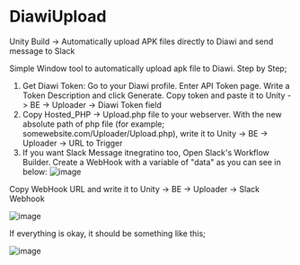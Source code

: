 # DiawiUpload
Unity Build -> Automatically upload APK files directly to Diawi and send message to Slack

Simple Window tool to automatically upload apk file to Diawi.
Step by Step;

1) Get Diawi Token: Go to your Diawi profile. Enter API Token page. Write a Token Description and click Generate. Copy token and paste it to Unity -> BE -> Uploader -> Diawi Token field
2) Copy Hosted_PHP -> Upload.php file to your webserver. With the new absolute path of php file (for example; somewebsite.com/Uploader/Upload.php), write it to  Unity -> BE -> Uploader -> URL to Trigger
3) If you want Slack Message itnegratino too, Open Slack's Workflow Builder. Create a WebHook with a variable of "data" as you can see in below:
![image](https://github.com/bektasesref/DiawiUpload/assets/23198585/6b5639a7-9016-48d7-9bd0-3d7540c7f33b)

Copy WebHook URL and write it to  Unity -> BE -> Uploader -> Slack Webhook


![image](https://github.com/bektasesref/DiawiUpload/assets/23198585/8cf1ba33-bd50-4657-9129-e65e6701d91a)

If everything is okay, it should be something like this;

![image](https://github.com/bektasesref/DiawiUpload/assets/23198585/4633f188-8697-4da5-8371-417305994bd5)
